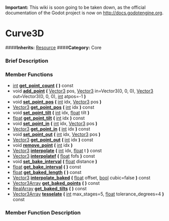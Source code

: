 **Important:** This wiki is soon going to be taken down, as the official documentation of the Godot project is now on http://docs.godotengine.org.

#  Curve3D  
####**Inherits:** [Resource](class_resource)
####**Category:** Core

###  Brief Description  


###  Member Functions 
  * [int](class_int)  **[get&#95;point&#95;count](#get_point_count)**  **(** **)** const
  * void  **[add&#95;point](#add_point)**  **(** [Vector3](class_vector3) pos, [Vector3](class_vector3) in=Vector3(0, 0, 0), [Vector3](class_vector3) out=Vector3(0, 0, 0), [int](class_int) atpos=-1  **)**
  * void  **[set&#95;point&#95;pos](#set_point_pos)**  **(** [int](class_int) idx, [Vector3](class_vector3) pos  **)**
  * [Vector3](class_vector3)  **[get&#95;point&#95;pos](#get_point_pos)**  **(** [int](class_int) idx  **)** const
  * void  **[set&#95;point&#95;tilt](#set_point_tilt)**  **(** [int](class_int) idx, [float](class_float) tilt  **)**
  * [float](class_float)  **[get&#95;point&#95;tilt](#get_point_tilt)**  **(** [int](class_int) idx  **)** const
  * void  **[set&#95;point&#95;in](#set_point_in)**  **(** [int](class_int) idx, [Vector3](class_vector3) pos  **)**
  * [Vector3](class_vector3)  **[get&#95;point&#95;in](#get_point_in)**  **(** [int](class_int) idx  **)** const
  * void  **[set&#95;point&#95;out](#set_point_out)**  **(** [int](class_int) idx, [Vector3](class_vector3) pos  **)**
  * [Vector3](class_vector3)  **[get&#95;point&#95;out](#get_point_out)**  **(** [int](class_int) idx  **)** const
  * void  **[remove&#95;point](#remove_point)**  **(** [int](class_int) idx  **)**
  * [Vector3](class_vector3)  **[interpolate](#interpolate)**  **(** [int](class_int) idx, [float](class_float) t  **)** const
  * [Vector3](class_vector3)  **[interpolatef](#interpolatef)**  **(** [float](class_float) fofs  **)** const
  * void  **[set&#95;bake&#95;interval](#set_bake_interval)**  **(** [float](class_float) distance  **)**
  * [float](class_float)  **[get&#95;bake&#95;interval](#get_bake_interval)**  **(** **)** const
  * [float](class_float)  **[get&#95;baked&#95;length](#get_baked_length)**  **(** **)** const
  * [Vector3](class_vector3)  **[interpolate&#95;baked](#interpolate_baked)**  **(** [float](class_float) offset, [bool](class_bool) cubic=false  **)** const
  * [Vector3Array](class_vector3array)  **[get&#95;baked&#95;points](#get_baked_points)**  **(** **)** const
  * [RealArray](class_realarray)  **[get&#95;baked&#95;tilts](#get_baked_tilts)**  **(** **)** const
  * [Vector3Array](class_vector3array)  **[tesselate](#tesselate)**  **(** [int](class_int) max_stages=5, [float](class_float) tolerance_degrees=4  **)** const

###  Member Function Description  
